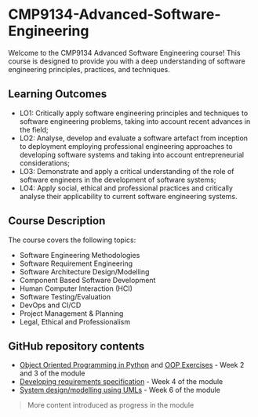 # CMP9134-Advanced-Software-Engineering
Welcome to the CMP9134 Advanced Software Engineering course! This course is designed to provide you with a deep understanding of software engineering principles, practices, and techniques.

## Learning Outcomes
* LO1: Critically apply software engineering principles and techniques to software engineering problems, taking into
account recent advances in the field;
* LO2: Analyse, develop and evaluate a software artefact from inception to deployment employing professional
engineering approaches to developing software systems and taking into account entrepreneurial considerations;
* LO3: Demonstrate and apply a critical understanding of the role of software engineers in the development of software
systems;
* LO4: Apply social, ethical and professional practices and critically analyse their applicability to current software
engineering systems.

## Course Description
The course covers the following topics:
* Software Engineering Methodologies
* Software Requirement Engineering
* Software Architecture Design/Modelling
* Component Based Software Development
* Human Computer Interaction (HCI)
* Software Testing/Evaluation
* DevOps and CI/CD
* Project Management & Planning
* Legal, Ethical and Professionalism

## GitHub repository contents
* [Object Oriented Programming in Python](OOP.md) and [OOP Exercises](EXERCISES.md) - Week 2 and 3 of the module
* [Developing requirements specification](REQUIREMENTS-ENGINEERING.md) - Week 4 of the module
* [System design/modelling using UMLs](UML.md) - Week 6 of the module

> More content introduced as progress in the module